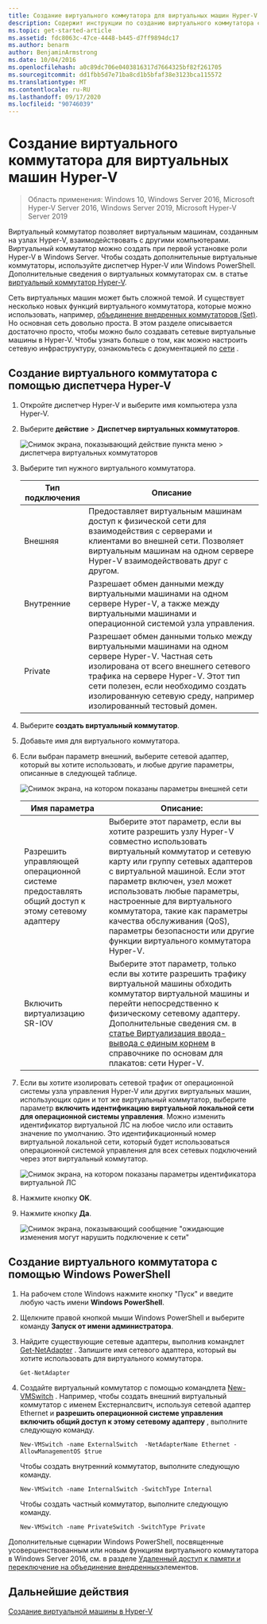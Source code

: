 ```yaml
---
title: Создание виртуального коммутатора для виртуальных машин Hyper-V
description: Содержит инструкции по созданию виртуального коммутатора с помощью диспетчера Hyper-V или Windows PowerShell.
ms.topic: get-started-article
ms.assetid: fdc8063c-47ce-4448-b445-d7ff9894dc17
ms.author: benarm
author: BenjaminArmstrong
ms.date: 10/04/2016
ms.openlocfilehash: a0c89dc706e0403816317d7664325bf82f261705
ms.sourcegitcommit: dd1fbb5d7e71ba8cd1b5bfaf38e3123bca115572
ms.translationtype: MT
ms.contentlocale: ru-RU
ms.lasthandoff: 09/17/2020
ms.locfileid: "90746039"
---
```

# <a name="create-a-virtual-switch-for-hyper-v-virtual-machines"></a>Создание виртуального коммутатора для виртуальных машин Hyper-V

>Область применения: Windows 10, Windows Server 2016, Microsoft Hyper-V Server 2016, Windows Server 2019, Microsoft Hyper-V Server 2019

Виртуальный коммутатор позволяет виртуальным машинам, созданным на узлах Hyper-V, взаимодействовать с другими компьютерами. Виртуальный коммутатор можно создать при первой установке роли Hyper-V в Windows Server. Чтобы создать дополнительные виртуальные коммутаторы, используйте диспетчер Hyper-V или Windows PowerShell. Дополнительные сведения о виртуальных коммутаторах см. в статье [виртуальный коммутатор Hyper-V](../../hyper-v-virtual-switch/Hyper-V-Virtual-Switch.md).

Сеть виртуальных машин может быть сложной темой. И существует несколько новых функций виртуального коммутатора, которые можно использовать, например, [объединение внедренных коммутаторов (Set)](../../hyper-v-virtual-switch/RDMA-and-Switch-Embedded-Teaming.md#switch-embedded-teaming-set). Но основная сеть довольно проста. В этом разделе описывается достаточно просто, чтобы можно было создавать сетевые виртуальные машины в Hyper-V. Чтобы узнать больше о том, как можно настроить сетевую инфраструктуру, ознакомьтесь с документацией по [сети](../../../networking/index.yml) .

## <a name="create-a-virtual-switch-by-using-hyper-v-manager"></a>Создание виртуального коммутатора с помощью диспетчера Hyper-V

1.  Откройте диспетчер Hyper-V и выберите имя компьютера узла Hyper-V.

2.  Выберите **действие**  >  **Диспетчер виртуальных коммутаторов**.

    ![Снимок экрана, показывающий действие пункта меню > диспетчера виртуальных коммутаторов](../media/Hyper-V-Action-VSwitchManager.png)

3.  Выберите тип нужного виртуального коммутатора.

    |Тип подключения|Описание|
    |-------------------|---------------|
    |Внешняя|Предоставляет виртуальным машинам доступ к физической сети для взаимодействия с серверами и клиентами во внешней сети. Позволяет виртуальным машинам на одном сервере Hyper-V взаимодействовать друг с другом.|
    |Внутренние|Разрешает обмен данными между виртуальными машинами на одном сервере Hyper-V, а также между виртуальными машинами и операционной системой узла управления.|
    |Private|Разрешает обмен данными только между виртуальными машинами на одном сервере Hyper-V. Частная сеть изолирована от всего внешнего сетевого трафика на сервере Hyper-V. Этот тип сети полезен, если необходимо создать изолированную сетевую среду, например изолированный тестовый домен.|

4.  Выберите **создать виртуальный коммутатор**.

5.  Добавьте имя для виртуального коммутатора.

6.  Если выбран параметр внешний, выберите сетевой адаптер, который вы хотите использовать, и любые другие параметры, описанные в следующей таблице.

    ![Снимок экрана, на котором показаны параметры внешней сети](../media/Hyper-V-NewVSwitch-ExternalOptions.png)

    |Имя параметра|Описание:|
    |----------------|---------------|
    |Разрешить управляющей операционной системе предоставлять общий доступ к этому сетевому адаптеру|Выберите этот параметр, если вы хотите разрешить узлу Hyper-V совместно использовать виртуальный коммутатор и сетевую карту или группу сетевых адаптеров с виртуальной машиной. Если этот параметр включен, узел может использовать любые параметры, настроенные для виртуального коммутатора, такие как параметры качества обслуживания (QoS), параметры безопасности или другие функции виртуального коммутатора Hyper-V.|
    |Включить виртуализацию SR-IOV|Выберите этот параметр, только если вы хотите разрешить трафику виртуальной машины обходить коммутатор виртуальной машины и перейти непосредственно к физическому сетевому адаптеру. Дополнительные сведения см. в [статье Виртуализация ввода-вывода с единым корнем](/previous-versions/windows/it-pro/windows-server-2012-R2-and-2012/dn641211(v=ws.11)#Sec4) в справочнике по основам для плакатов: сети Hyper-V.|

7.  Если вы хотите изолировать сетевой трафик от операционной системы узла управления Hyper-V или других виртуальных машин, использующих один и тот же виртуальный коммутатор, выберите параметр **включить идентификацию виртуальной локальной сети для операционной системы управления**. Можно изменить идентификатор виртуальной ЛС на любое число или оставить значение по умолчанию. Это идентификационный номер виртуальной локальной сети, который будет использоваться операционной системой управления для всех сетевых подключений через этот виртуальный коммутатор.

    ![Снимок экрана, на котором показаны параметры идентификатора виртуальной ЛС](../media/Hyper-V-NewSwitch-VLAN.png)

8.  Нажмите кнопку **OK**.

9. Нажмите кнопку **Да**.

    ![Снимок экрана, показывающий сообщение "ожидающие изменения могут нарушить подключение к сети"](../media/Hyper-V-NewVSwitch-DisruptNetwork.png)

## <a name="create-a-virtual-switch-by-using-windows-powershell"></a>Создание виртуального коммутатора с помощью Windows PowerShell

1.  На рабочем столе Windows нажмите кнопку "Пуск" и введите любую часть имени **Windows PowerShell**.

2.  Щелкните правой кнопкой мыши Windows PowerShell и выберите команду **Запуск от имени администратора**.

3.  Найдите существующие сетевые адаптеры, выполнив командлет [Get-NetAdapter](https://technet.microsoft.com/library/jj130867.aspx) . Запишите имя сетевого адаптера, который вы хотите использовать для виртуального коммутатора.

    ```
    Get-NetAdapter
    ```

4.  Создайте виртуальный коммутатор с помощью командлета [New-VMSwitch](/powershell/module/hyper-v/new-vmswitch?view=win10-ps) . Например, чтобы создать внешний виртуальный коммутатор с именем Екстерналсвитч, используя сетевой адаптер Ethernet и **разрешить операционной системе управления включить общий доступ к этому сетевому адаптеру** , выполните следующую команду.

    ```
    New-VMSwitch -name ExternalSwitch  -NetAdapterName Ethernet -AllowManagementOS $true
    ```

    Чтобы создать внутренний коммутатор, выполните следующую команду.

    ```
    New-VMSwitch -name InternalSwitch -SwitchType Internal
    ```

    Чтобы создать частный коммутатор, выполните следующую команду.

    ```
    New-VMSwitch -name PrivateSwitch -SwitchType Private
    ```

Дополнительные сценарии Windows PowerShell, посвященные усовершенствованным или новым функциям виртуального коммутатора в Windows Server 2016, см. в разделе [Удаленный доступ к памяти и переключение на объединение внедренных](../../hyper-v-virtual-switch/RDMA-and-Switch-Embedded-Teaming.md)элементов.


## <a name="next-step"></a>Дальнейшие действия
[Создание виртуальной машины в Hyper-V](Create-a-virtual-machine-in-Hyper-V.md)